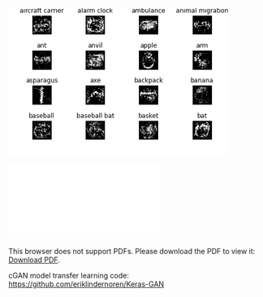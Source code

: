 ![GIF of learning process](Final1.gif)

<object data="Neural_Networks_Final_Project.pdf" type="application/pdf" width="700px" height="700px">
    <embed src="./Neural_Networks_Final_Project.pdf">
        <p>This browser does not support PDFs. Please download the PDF to view it: <a href="Neural_Networks_Final_Project.pdf">Download PDF</a>.</p>
    </embed>
</object>

cGAN model transfer learning code:
https://github.com/eriklindernoren/Keras-GAN
